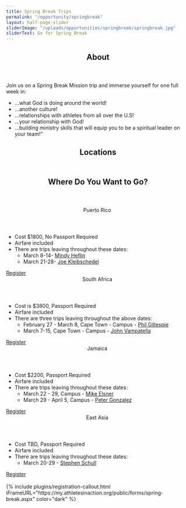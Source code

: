 ```yaml
---
title: Spring Break Trips
permalink: "/opportunity/springbreak"
layout: half-page-slider
sliderImage: "/uploads/opportunities/springbreak/springbreak.jpg"
sliderText: Go for Spring Break
---
```


<div class="row">
<div class=" span-12 cell" id="about">
<section class="section" id="about"><header class="section-header container text-center">
<h2 class="section-title first-color" data-title="About">About</h2>
</header></section>
</div></div>
<div class="row">
<div class=" span-12 cell">
<div class="container"><div style="text-align: center;">
<p style="text-align: left;">Join us on a Spring Break Mission trip and immerse yourself for one full week in:</p>
<ul class="list-style list-disc" style="text-align: left;">
<li>...what God is doing around the world!</li>
<li>...another culture!</li>
<li>...relationships with athletes from all over the U.S!</li>
<li>...your relationship with God!</li>
<li>...building ministry skills that will equip you to be a spiritual leader on your team!”</li>
</ul>
<p style="text-align: left;"></p>
<div></div>
</div>
</div></div></div>
<div class="row">
<div class=" span-12 cell" id="locations">
<header class="section-header container text-center">
<h2 class="section-title first-color" data-title="Locations">Locations</h2>
</header>
</div></div>
<div class="row">
<div class=" span-12 cell">
<div class="container"><header class="title-block text-center mb50">
<h2 class="title-border custom text-uppercase text-center mb20">Where Do You Want to Go?</h2>
</header>
<div class="row">
<div class="col-sm-6">
<div class="pricing-table flat"><header>
<div class="price">Puerto Rico&nbsp;</div>
</header>
<h5></h5>
<ul class="pricing-list">
<li><i class="icon-check"></i>Cost $1800, No Passport Required</li>
<li><i class="icon-check"></i>Airfare included</li>
<li>There are trips leaving throughout these dates:
<ul>
<li>March 8-14- <a href="mailto:mindy.heflin@athletesinaction.org">Mindy Heflin</a></li>
<li>March 21-28- <a href="mailto:joe.kleibschedel@athletesinaction.org">Joe Kleibschedel</a></li>
</ul>
</li>
</ul>
<a href="#register" class="btn visible-xs">Register</a>
</div>
<!-- End .pricing-table --></div>
<!-- End .col-md-4 -->
<div class="col-sm-6">
<div class="pricing-table flat"><header>
<div class="price">South Africa&nbsp;</div>
</header>
<h5><em> </em></h5>
<ul class="pricing-list">
<li><i class="icon-check"></i>Cost is $3800, Passport Required</li>
<li><i class="icon-check"></i>Airfare included</li>
<li>There are three trips leaving throughout the above dates:
<ul>
<li>February 27 - March 8, Cape Town - Campus - <a href="mailto:phil.gillespie@athletesinaction.org">Phil Gillespie</a></li>
<li>March 7-15, Cape Town - Campus - <a href="mailto:john.vampatella@athletesinaction.org">John Vampatella</a></li>
</ul>
</li>
</ul>
<a href="#register" class="btn visible-xs">Register</a>
</div>
<!-- End .pricing-table --></div>
<!-- End .col-md-4 -->
<div class="col-sm-6">
<div class="pricing-table flat"><header>
<div class="price">Jamaica&nbsp;</div>
</header>
<p class="pricing-desc"></p>
<ul class="pricing-list">
<li><i class="icon-check"></i>Cost $2200, Passport Required</li>
<li><i class="icon-check"></i>Airfare included</li>
<li>There are trips leaving throughout these dates:
<ul>
<li>March 22 - 29, Campus - <a href="mailto:mike.elsner@athletesinaction.org">Mike Elsner</a></li>
<li>March 29 - April 5, Campus - <a href="mailto:peter.gonzalez@athletesinaction.org">Peter Gonzalez</a></li>
</ul>
</li>
</ul>
<a href="#register" class="btn visible-xs">Register</a>
</div>
<!-- End .pricing-table --></div>
<!-- End .col-md-4 -->

<div class="col-sm-6">
<div class="pricing-table flat"><header>
<div class="price">East Asia&nbsp;</div>
</header>
<p class="pricing-desc"></p>
<ul class="pricing-list">
<li><i class="icon-check"></i>Cost TBD, Passport Required</li>
<li><i class="icon-check"></i>Airfare included</li>
<li>There are trips leaving throughout these dates:
<ul>
<li>March 20-29 - <a href="mailto:stephen.schull@athletesinaction.org">Stephen Schull</a></li>
</ul>
</li>
</ul>
<a href="#register" class="btn visible-xs">Register</a>
</div>
<!-- End .pricing-table --></div>
<!-- End .col-md-4 --></div>
</div></div></div>
<div id="register">&nbsp;</div>
{% include plugins/registration-callout.html iFrameURL="https://my.athletesinaction.org/public/forms/spring-break.aspx" color="dark" %}
